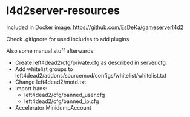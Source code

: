 # l4d2server-resources

Included in Docker image: https://github.com/EsDeKa/gameserverl4d2

Check .gitignore for used includes to add plugins

Also some manual stuff afterwards:  
- Create left4dead2/cfg/private.cfg as described in server.cfg
- Add whitelist groups to left4dead2/addons/sourcemod/configs/whitelist/whitelist.txt
- Change left4dead2/motd.txt
- Import bans:
  - left4dead2/cfg/banned_user.cfg
  - left4dead2/cfg/banned_ip.cfg
- Accelerator MinidumpAccount
